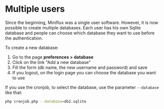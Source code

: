 Multiple users
==============

Since the beginning, Miniflux was a single user software.
However, it is now possible to create multiple databases.
Each user has his own Sqlite database and people can choose which database they want to use before the authentication.

To create a new database:

1. Go to the page **preferences > database**
2. Click on the link "Add a new database"
3. Fill the form (db name, the new username and password) and save
4. If you logout, on the login page you can choose the database you want to use

If you use the cronjob, to select the database, use the parameter `--database` like that:

```bash
php cronjob.php --database=db2.sqlite
```
